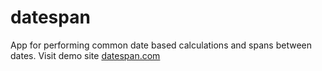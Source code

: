 # datespan
App for performing common date based calculations and spans between dates.
Visit demo site <a href='http://datespan.com'>datespan.com</a>